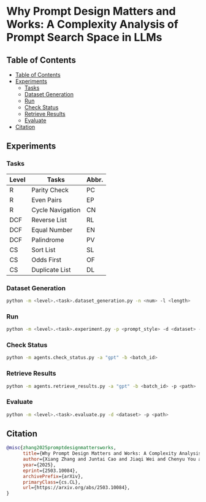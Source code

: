 <!-- omit from toc -->
# Why Prompt Design Matters and Works: A Complexity Analysis of Prompt Search Space in LLMs

## Table of Contents

- [Table of Contents](#table-of-contents)
- [Experiments](#experiments)
  - [Tasks](#tasks)
  - [Dataset Generation](#dataset-generation)
  - [Run](#run)
  - [Check Status](#check-status)
  - [Retrieve Results](#retrieve-results)
  - [Evaluate](#evaluate)
- [Citation](#citation)

## Experiments

### Tasks

| Level | Tasks | Abbr. |
|-------|-----------------|----|
|R      | Parity Check       | PC |
|R      | Even Pairs         | EP |
|R      | Cycle Navigation   | CN |
|DCF    | Reverse List       | RL |
|DCF    | Equal Number       | EN |
|DCF    | Palindrome         | PV |
|CS     | Sort List          | SL |
|CS     | Odds First         | OF |
|CS     | Duplicate List     | DL |

### Dataset Generation

```bash
python -m <level>.<task>.dataset_generation.py -n <num> -l <length>
```

### Run

```bash
python -m <level>.<task>.experiment.py -p <prompt_style> -d <dataset> -m <model>
```

### Check Status

```bash
python -m agents.check_status.py -a "gpt" -b <batch_id>
```

### Retrieve Results

```bash
python -m agents.retrieve_results.py -a "gpt" -b <batch_id> -p <path>
```

### Evaluate

```bash
python -m <level>.<task>.evaluate.py -d <dataset> -p <path>
```

## Citation

```bibtex
@misc{zhang2025promptdesignmattersworks,
      title={Why Prompt Design Matters and Works: A Complexity Analysis of Prompt Search Space in LLMs}, 
      author={Xiang Zhang and Juntai Cao and Jiaqi Wei and Chenyu You and Dujian Ding},
      year={2025},
      eprint={2503.10084},
      archivePrefix={arXiv},
      primaryClass={cs.CL},
      url={https://arxiv.org/abs/2503.10084}, 
}
```
